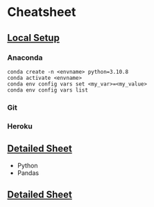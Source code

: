 # Cheatsheet

## [Local Setup](https://github.com/travisdharry/Cheatsheet/blob/main/LocalSetup.md)

### Anaconda  
```conda create -n <envname> python=3.10.8```  
`conda activate <envname>`  
`conda env config vars set <my_var>=<my_value>`  
`conda env config vars list`  

### Git  
### Heroku  


## [Detailed Sheet](https://github.com/travisdharry/Cheatsheet/blob/main/DataAnalysis.ipynb)

- Python  
- Pandas  


## [Detailed Sheet](https://github.com/travisdharry/Cheatsheet/blob/main/Deployments.md)



